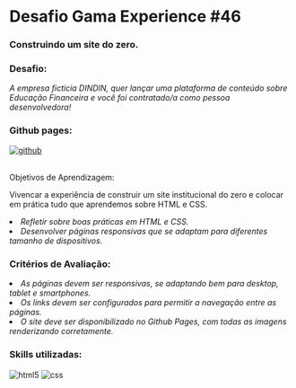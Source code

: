 <h1> Desafio Gama Experience #46</h1>

### Construindo um site do zero.

### Desafio:
<p>
  <em>
    A empresa fictícia DINDIN, quer lançar uma plataforma de conteúdo sobre Educação Financeira 
    e você foi contratado/a como pessoa desenvolvedora!
  </em>
</p>


### Github pages:

<div style="display: inline_block">
  <a href="https://filipecalm.github.io/institutional-website/">
    <img align="center" alt="github" src="https://img.shields.io/badge/GitHub-100000?style=for-the-badge&logo=github&logoColor=white" />
  </a>
</div>
<br>

Objetivos de Aprendizagem:

Vivencar a experiência de construir um site institucional do zero e colocar em prática tudo que aprendemos sobre HTML e CSS.

<p>
  <em>
    <li> Refletir sobre boas práticas em HTML e CSS.<br>
    <li> Desenvolver páginas responsivas que se adaptam para diferentes tamanho de dispositivos.<br>
  </em>
</p>

### Critérios de Avaliação:
<p>
  <em>
    <li> As páginas devem ser responsivas, se adaptando bem para desktop, tablet e smartphones.<br>
    <li> Os links devem ser configurados para permitir a navegação entre as páginas.<br>
    <li> O site deve ser disponibilizado no Github Pages, com todas as imagens renderizando corretamente.<br>
  </em>
</p>


### Skills utilizadas:

<div style="display: inline_block">
  <img align="center" alt="html5" src="https://img.shields.io/badge/HTML5-E34F26?style=for-the-badge&logo=html5&logoColor=white" />
  <img align="center" alt="css" src="https://img.shields.io/badge/CSS3-1572B6?style=for-the-badge&logo=css3&logoColor=white" />
  <br>
</div>
